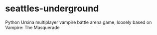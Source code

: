 # seattles-underground
Python Ursina multiplayer vampire battle arena game, loosely based on Vampire: The Masquerade
